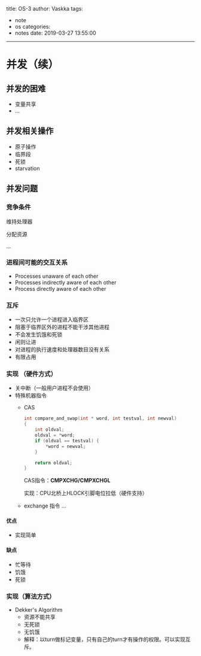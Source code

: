 title: OS-3
author: Vaskka
tags:
  - note
  - os
categories:
  - notes
date: 2019-03-27 13:55:00
---
# 并发（续）

## 并发的困难

+ 变量共享
+ ...

## 并发相关操作

+ 原子操作
+ 临界段
+ 死锁
+ starvation

## 并发问题

### 竞争条件

维持处理器

分配资源

...

### 进程间可能的交互关系

+ Processes unaware of each other
+ Processes indirectly aware of each other
+ Process directly aware of each other

### 互斥

+ 一次只允许一个进程进入临界区
+ 阻塞于临界区外的进程不能干涉其他进程
+ 不会发生饥饿和死锁
+ 闲则让进
+ 对进程的执行速度和处理器数目没有关系
+ 有限占用

### 实现 （硬件方式）

+ 关中断（一般用户进程不会使用）
+ 特殊机器指令
	+ CAS
        ```c
        int compare_and_swap(int * word, int testval, int newval)
        {
            int oldval;
            oldval = *word;
            if (oldval == testval) {
                *word = newval;
            }

            return oldval;
        }
        ```
        CAS指令：**CMPXCHG/CMPXCHGL**

        实现：CPU北桥上HLOCK引脚电位拉低（硬件支持）

	+ exchange 指令
    	...

#### 优点

+ 实现简单

#### 缺点

+ 忙等待
+ 饥饿
+ 死锁

### 实现（算法方式）

+ Dekker's Algorithm
	+ 资源不能共享
    + 无死锁
    + 无饥饿
    + 解释：以turn做标记变量，只有自己的turn才有操作的权限。可以实现互斥。
     